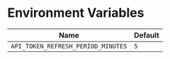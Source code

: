 # Environment Variables

Name                               | Default
-----------------------------------|--------
`API_TOKEN_REFRESH_PERIOD_MINUTES` | `5`

